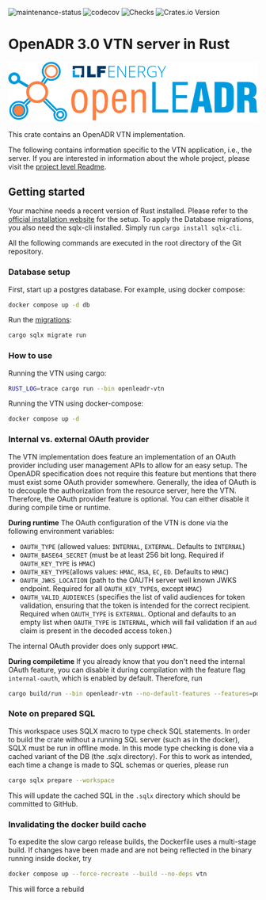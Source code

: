 ![maintenance-status](https://img.shields.io/badge/maintenance-actively--developed-brightgreen.svg)
![codecov](https://codecov.io/gh/OpenLEADR/openleadr-rs/graph/badge.svg?token=BKQ0QW9G8H)
![Checks](https://github.com/OpenLEADR/openleadr-rs/actions/workflows/checks.yml/badge.svg?branch=main)
![Crates.io Version](https://img.shields.io/crates/v/openleadr-vtn)

# OpenADR 3.0 VTN server in Rust

![LF energy OpenLEADR logo](../openleadr-logo.svg)

This crate contains an OpenADR VTN implementation.

The following contains information specific to the VTN application, i.e., the server.
If you are interested in information about the whole project, please visit the [project level Readme](../README.md).

## Getting started
Your machine needs a recent version of Rust installed.
Please refer to the [official installation website](https://rustup.rs/) for the setup.
To apply the Database migrations, you also need the sqlx-cli installed.
Simply run `cargo install sqlx-cli`.

All the following commands are executed in the root directory of the Git repository.

### Database setup

First, start up a postgres database. For example, using docker compose:

```bash
docker compose up -d db
```

Run the [migrations](https://github.com/launchbadge/sqlx/blob/main/sqlx-cli/README.md):

```bash
cargo sqlx migrate run
```

### How to use

Running the VTN using cargo:

```bash
RUST_LOG=trace cargo run --bin openleadr-vtn
```

Running the VTN using docker-compose:

```bash
docker compose up -d
```

### Internal vs. external OAuth provider
The VTN implementation does feature an implementation of an OAuth provider including user management APIs
to allow for an easy setup.
The OpenADR specification does not require this feature but mentions that there must exist some OAuth provider somewhere.
Generally, the idea of OAuth is to decouple the authorization from the resource server, here the VTN.
Therefore, the OAuth provider feature is optional.
You can either disable it during compile time or runtime.

**During runtime**
The OAuth configuration of the VTN is done via the following environment variables:
- `OAUTH_TYPE` (allowed values: `INTERNAL`, `EXTERNAL`. Defaults to `INTERNAL`)
- `OAUTH_BASE64_SECRET` (must be at least 256 bit long. Required if `OAUTH_KEY_TYPE` is `HMAC`)
- `OAUTH_KEY_TYPE`(allows values: `HMAC`, `RSA`, `EC`, `ED`. Defaults to `HMAC`)
- `OAUTH_JWKS_LOCATION` (path to the OAUTH server well known JWKS endpoint. Required for all `OAUTH_KEY_TYPE`s, except `HMAC`)
- `OAUTH_VALID_AUDIENCES` (specifies the list of valid audiences for token validation, ensuring that the token is intended for the correct recipient. Required when `OAUTH_TYPE` is `EXTERNAL`. Optional and defaults to an empty list when `OAUTH_TYPE` is `INTERNAL`, which will fail validation if an `aud` claim is present in the decoded access token.)

The internal OAuth provider does only support `HMAC`.

**During compiletime**
If you already know that you don't need the internal OAuth feature,
you can disable it during compilation with the feature flag `internal-oauth`, which is enabled by default.
Therefore, run
```bash
cargo build/run --bin openleadr-vtn --no-default-features --features=postgres [--release]
```

### Note on prepared SQL

This workspace uses SQLX macro to type check SQL statements.
In order to build the crate without a running SQL server (such as in the docker), SQLX must be run in offline mode.
In this mode type checking is done via a cached variant of the DB (the .sqlx directory).
For this to work as intended, each time a change is made to SQL schemas or queries, please run

```bash
cargo sqlx prepare --workspace
```

This will update the cached SQL in the `.sqlx` directory which should be committed to GitHub.

### Invalidating the docker build cache

To expedite the slow cargo release builds, the Dockerfile uses a multi-stage build.
If changes have been made and are not being reflected in the binary running inside docker, try

```bash
docker compose up --force-recreate --build --no-deps vtn
```

This will force a rebuild
